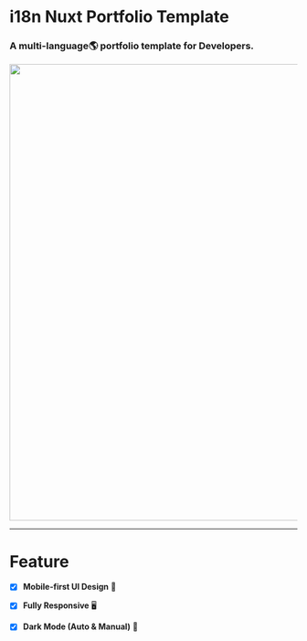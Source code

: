 # i18n Nuxt Portfolio Template

### A multi-language🌎 portfolio template for Developers.

<img src="readme_file/i18n-nuxt.gif" width="800px" />

---



# Feature 

- [x] **Mobile-first UI Design** 📱

- [x] **Fully Responsive** 🖥
- [x] **Dark Mode (Auto & Manual)** 🌚

